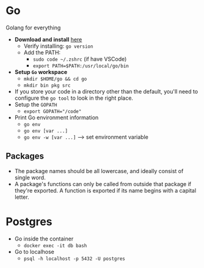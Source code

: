# Go
Golang for everything

- **Download and install** [here](https://golang.org/doc/install)
    - Verify installing: `go version`
    - Add the PATH: 
        - `sudo code ~/.zshrc` (if have VSCode)
        - `export PATH=$PATH:/usr/local/go/bin`
- **Setup `Go` workspace**
    - `mkdir $HOME/go && cd go`
    - `mkdir bin pkg src`
- If you store your code in a directory other than the default, you'll need to configure the `go tool` to look in the right place.
- Setup the `GOPATH`
    - `export GOPATH="/code"`
- Print Go environment information
    - `go env`
    - `go env [var ...]`
    - `go env -w [var ...]` --> set environment variable
## Packages
- The package names should be all lowercase, and ideally consist of single word.
- A package's functions can only be called from outside that package if they're exported. A function is exported if its name begins with a capital letter.
# Postgres
- Go inside the container
    -  `docker exec -it db bash`
- Go to localhose
    - `psql -h localhost -p 5432 -U postgres`